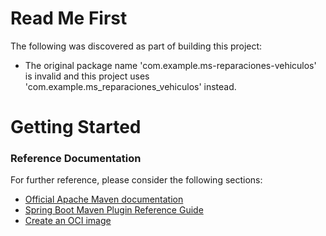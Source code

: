 # Read Me First
The following was discovered as part of building this project:

* The original package name 'com.example.ms-reparaciones-vehiculos' is invalid and this project uses 'com.example.ms_reparaciones_vehiculos' instead.

# Getting Started

### Reference Documentation
For further reference, please consider the following sections:

* [Official Apache Maven documentation](https://maven.apache.org/guides/index.html)
* [Spring Boot Maven Plugin Reference Guide](https://docs.spring.io/spring-boot/docs/3.3.0/maven-plugin/reference/html/)
* [Create an OCI image](https://docs.spring.io/spring-boot/docs/3.3.0/maven-plugin/reference/html/#build-image)


